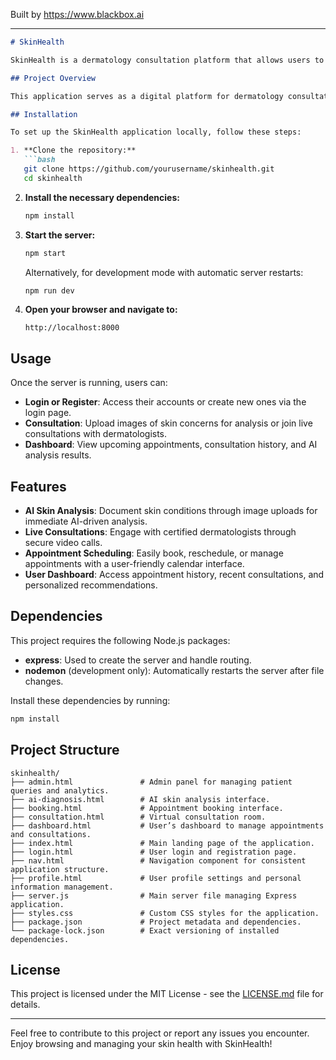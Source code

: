 
Built by https://www.blackbox.ai

---

```markdown
# SkinHealth

SkinHealth is a dermatology consultation platform that allows users to access professional skincare services online. The application provides features such as AI skin analysis, live consultations with dermatologists, appointment scheduling, and more. 

## Project Overview

This application serves as a digital platform for dermatology consultations, leveraging modern web technologies to provide users with a straightforward user interface for managing their skin health. Users can upload images for analysis, consult with specialists, schedule appointments, and review their medical history, all from the comfort of their homes.

## Installation

To set up the SkinHealth application locally, follow these steps:

1. **Clone the repository:**
   ```bash
   git clone https://github.com/yourusername/skinhealth.git
   cd skinhealth
   ```

2. **Install the necessary dependencies:**
   ```bash
   npm install
   ```

3. **Start the server:**
   ```bash
   npm start
   ```
   Alternatively, for development mode with automatic server restarts:
   ```bash
   npm run dev
   ```

4. **Open your browser and navigate to:**
   ```
   http://localhost:8000
   ```

## Usage

Once the server is running, users can:
- **Login or Register**: Access their accounts or create new ones via the login page.
- **Consultation**: Upload images of skin concerns for analysis or join live consultations with dermatologists.
- **Dashboard**: View upcoming appointments, consultation history, and AI analysis results.

## Features

- **AI Skin Analysis**: Document skin conditions through image uploads for immediate AI-driven analysis.
- **Live Consultations**: Engage with certified dermatologists through secure video calls.
- **Appointment Scheduling**: Easily book, reschedule, or manage appointments with a user-friendly calendar interface.
- **User Dashboard**: Access appointment history, recent consultations, and personalized recommendations.

## Dependencies

This project requires the following Node.js packages:

- **express**: Used to create the server and handle routing.
- **nodemon** (development only): Automatically restarts the server after file changes.

Install these dependencies by running:
```bash
npm install
```

## Project Structure

```
skinhealth/
├── admin.html               # Admin panel for managing patient queries and analytics.
├── ai-diagnosis.html        # AI skin analysis interface.
├── booking.html             # Appointment booking interface.
├── consultation.html        # Virtual consultation room.
├── dashboard.html           # User’s dashboard to manage appointments and consultations.
├── index.html               # Main landing page of the application.
├── login.html               # User login and registration page.
├── nav.html                 # Navigation component for consistent application structure.
├── profile.html             # User profile settings and personal information management.
├── server.js                # Main server file managing Express application.
├── styles.css               # Custom CSS styles for the application.
├── package.json             # Project metadata and dependencies.
└── package-lock.json        # Exact versioning of installed dependencies.
```

## License

This project is licensed under the MIT License - see the [LICENSE.md](LICENSE.md) file for details.

---

Feel free to contribute to this project or report any issues you encounter. Enjoy browsing and managing your skin health with SkinHealth!
```